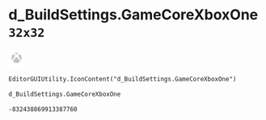 # d_BuildSettings.GameCoreXboxOne `32x32`
<img src="/img/d_BuildSettings.GameCoreXboxOne.png" width=32 height=32>

``` CSharp
EditorGUIUtility.IconContent("d_BuildSettings.GameCoreXboxOne")
```
```
d_BuildSettings.GameCoreXboxOne
```
```
-832438869913387760
```
